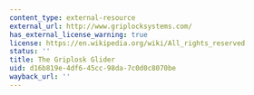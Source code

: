 ```yaml
---
content_type: external-resource
external_url: http://www.griplocksystems.com/
has_external_license_warning: true
license: https://en.wikipedia.org/wiki/All_rights_reserved
status: ''
title: The Griplosk Glider
uid: d16b819e-4df6-45cc-98da-7c0d0c8070be
wayback_url: ''
---
```

